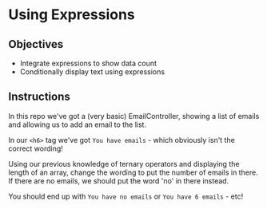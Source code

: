 # Using Expressions 

## Objectives

- Integrate expressions to show data count
- Conditionally display text using expressions

## Instructions

In this repo we've got a (very basic) EmailController, showing a list of emails and allowing us to add an email to the list.

In our `<h6>` tag we've got `You have emails` - which obviously isn't the correct wording!

Using our previous knowledge of ternary operators and displaying the length of an array, change the wording to put the number of emails in there. If there are no emails, we should put the word 'no' in there instead.

You should end up with `You have no emails` or `You have 6 emails` - etc!
